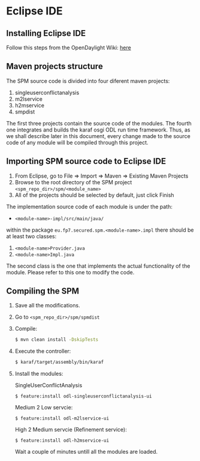 # Eclipse IDE
## Installing Eclipse IDE
Follow this steps from the OpenDaylight Wiki: [here](https://wiki.opendaylight.org/view/GettingStarted:_Eclipse#Installing_Eclipse)


## Maven projects structure
The SPM source code is divided into four diferent maven projects:

1. singleuserconflictanalysis
2. m2lservice
3. h2mservice
4. smpdist

The first three projects contain the source code of the modules. The fourth one integrates and builds the karaf osgi ODL run time framework. Thus, as we shall describe later in this document, every change made to the source code of any module will be compiled through this project.


## Importing SPM source code to Eclipse IDE
1. From Eclipse, go to File => Import => Maven => Existing Maven Projects
2. Browse to the root directory of the SPM project `<spm_repo_dir>/spm/<module_name>`
3. All of the projects should be selected by default, just click Finish

The implementation source code of each module is under the path:

* `<module-name>-impl/src/main/java/`

within the package `eu.fp7.secured.spm.<module-name>.impl` there should be at least two classes:

1. `<module-name>Provider.java`
2. `<module-name>Impl.java`

The second class is the one that implements the actual functionality of the module. Please refer to this one to modify the code.

## Compiling the SPM
1. Save all the modifications.
2. Go to `<spm_repo_dir>/spm/spmdist`
3. Compile:

    ```sh
    $ mvn clean install -DskipTests
    ```

4. Execute the controller:

    ```sh
    $ karaf/target/assembly/bin/karaf
    ```

5. Install the modules:

    SingleUserConflictAnalysis
    
    ```
    $ feature:install odl-singleuserconflictanalysis-ui
    ```
    
    Medium 2 Low servcie:
    
    ```
    $ feature:install odl-m2lservice-ui
    ```
    
    High 2 Medium servcie (Refinement service):
    
    ```
    $ feature:install odl-h2mservice-ui
    ```
    
    Wait a couple of minutes untill all the modules are loaded.